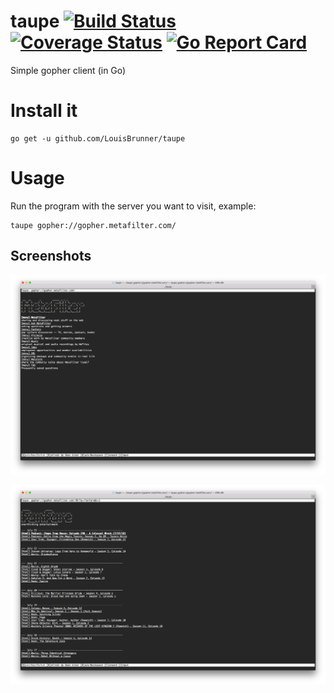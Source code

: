 # taupe [![Build Status](https://travis-ci.org/LouisBrunner/taupe.svg?branch=master)](https://travis-ci.org/LouisBrunner/taupe) [![Coverage Status](https://coveralls.io/repos/github/LouisBrunner/taupe/badge.svg?branch=master)](https://coveralls.io/github/LouisBrunner/taupe?branch=master) [![Go Report Card](https://goreportcard.com/badge/github.com/LouisBrunner/taupe)](https://goreportcard.com/report/github.com/LouisBrunner/taupe)
Simple gopher client (in Go)

# Install it

```
go get -u github.com/LouisBrunner/taupe
```

# Usage

Run the program with the server you want to visit, example:

```
taupe gopher://gopher.metafilter.com/
```

## Screenshots

![MetaFilter Homepage](docs/screens/metafilter_home.png)

![MetaFilter FanFare](docs/screens/metafilter_fanfare.png)
